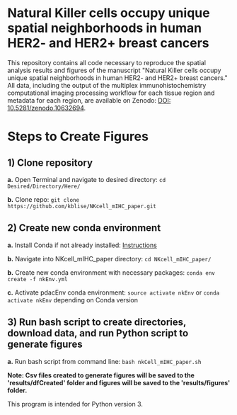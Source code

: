 # Natural Killer cells occupy unique spatial neighborhoods in human HER2- and HER2+ breast cancers

This repository contains all code necessary to reproduce the spatial analysis results and figures of the manuscript "Natural Killer cells occupy unique spatial neighborhoods in human HER2- and HER2+ breast cancers." All data, including the output of the multiplex immunohistochemistry computational imaging processing workflow for each tissue region and metadata for each region, are available on Zenodo: [DOI: 10.5281/zenodo.10632694](https://doi.org/10.5281/zenodo.10632694).

# Steps to Create Figures

## 1) Clone repository

**a.** Open Terminal and navigate to desired directory: `cd Desired/Directory/Here/`

**b.** Clone repo: `git clone https://github.com/kblise/NKcell_mIHC_paper.git`

## 2) Create new conda environment

**a.** Install Conda if not already installed: [Instructions](https://conda.io/projects/conda/en/latest/user-guide/install/index.html)

**b.** Navigate into NKcell_mIHC_paper directory: `cd NKcell_mIHC_paper/`

**b.** Create new conda environment with necessary packages: `conda env create -f nkEnv.yml`

**c.** Activate pdacEnv conda environment: `source activate nkEnv` or `conda activate nkEnv` depending on Conda version

## 3) Run bash script to create directories, download data, and run Python script to generate figures

**a.** Run bash script from command line: `bash nkCell_mIHC_paper.sh`

**Note: Csv files created to generate figures will be saved to the 'results/dfCreated' folder and figures will be saved to the 'results/figures' folder.**

This program is intended for Python version 3.
